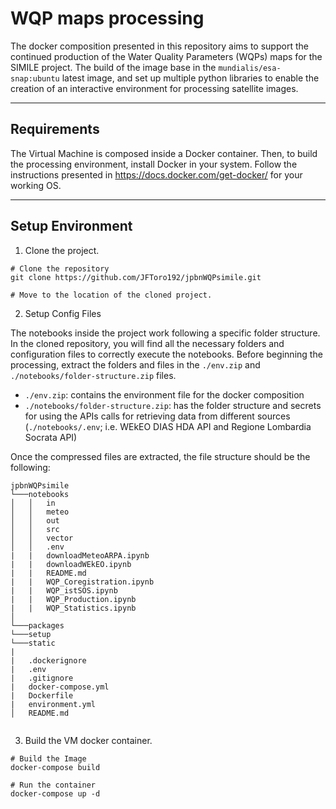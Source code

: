 WQP maps processing
===================

The docker composition presented in this repository aims to support the continued production of the Water Quality Parameters (WQPs) maps for the SIMILE project. The build of the image base in the `mundialis/esa-snap:ubuntu` latest image, and set up multiple python libraries to enable the creation of an interactive environment for processing satellite images.

-------------------
## Requirements

The Virtual Machine is composed inside a Docker container. Then, to build the processing environment, install Docker in your system. Follow the instructions presented in https://docs.docker.com/get-docker/ for your working OS.

-------------------

## Setup Environment

1. Clone the project.

```
# Clone the repository
git clone https://github.com/JFToro192/jpbnWQPsimile.git

# Move to the location of the cloned project.
```

2. Setup Config Files

The notebooks inside the project work following a specific folder structure. In the cloned repository, you will find all the necessary folders and configuration files to correctly execute the notebooks. Before beginning the processing, extract the folders and files in the `./env.zip` and `./notebooks/folder-structure.zip` files.

* `./env.zip`: contains the environment file for the docker composition
* `./notebooks/folder-structure.zip`: has the folder structure and secrets for using the APIs calls for retrieving data from different sources (`./notebooks/.env`; i.e. WEkEO DIAS HDA API and Regione Lombardia Socrata API)

Once the compressed files are extracted, the file structure should be the following:

```
jpbnWQPsimile
└───notebooks
│   │   in
│   │   meteo
│   │   out
│   │   src
│   │   vector
│   │   .env
|   |   downloadMeteoARPA.ipynb
|   |   downloadWEkEO.ipynb
|   |   README.md
|   |   WQP_Coregistration.ipynb
|   |   WQP_istSOS.ipynb
|   |   WQP_Production.ipynb
|   |   WQP_Statistics.ipynb
│
└───packages
└───setup
└───static
|
|   .dockerignore
|   .env
|   .gitignore
|   docker-compose.yml
|   Dockerfile
|   environment.yml
│   README.md 


```

3. Build the VM docker container.

```
# Build the Image
docker-compose build

# Run the container
docker-compose up -d
```